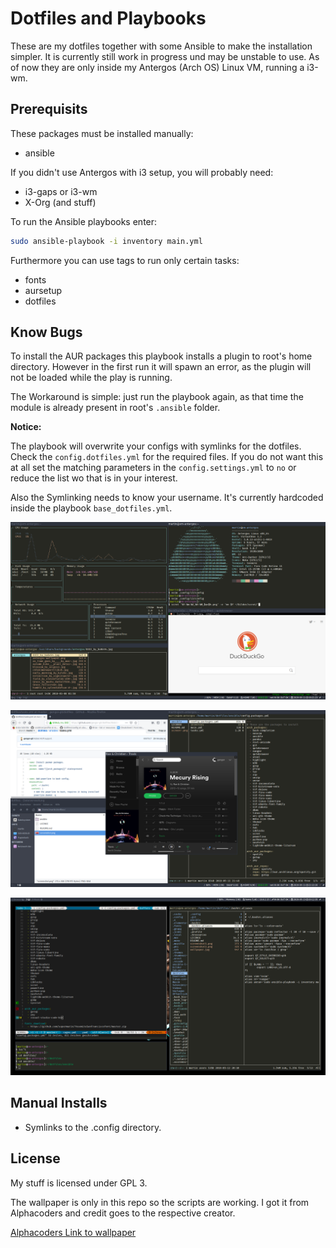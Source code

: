 # Dotfiles and Playbooks #

These are my dotfiles together with some Ansible to make the installation
simpler. It is currently still work in progress und may be unstable to use. As
of now they are only inside my Antergos (Arch OS) Linux VM, running a i3-wm.

## Prerequisits ##

These packages must be installed manually:

- ansible

If you didn't use Antergos with i3 setup, you will probably need:

- i3-gaps or i3-wm
- X-Org (and stuff)

To run the Ansible playbooks enter:

```bash
sudo ansible-playbook -i inventory main.yml
```

Furthermore you can use tags to run only certain tasks:

- fonts
- aursetup
- dotfiles

## Know Bugs ##

To install the AUR packages this playbook installs a plugin to root's home
directory. However in the first run it will spawn an error, as the plugin will
not be loaded while the play is running.

The Workaround is simple: just run the playbook again, as that time the module
is already present in root's `.ansible` folder.

**Notice:**

The playbook will overwrite your configs with symlinks for the dotfiles. Check
the `config.dotfiles.yml` for the required files. If you do not want this at all
 set the matching parameters in the `config.settings.yml` to `no` or reduce the
 list wo that is in your interest.

 Also the Symlinking needs to know your username. It's currently hardcoded 
 inside the playbook `base_dotfiles.yml`.

![Preview Terminals](screenshot1.png)

![Preview UI](screenshot2.png)

![Coding is fun](screenshot3.png)

## Manual Installs ##

- Symlinks to the .config directory.

## License ##

My stuff is licensed under GPL 3.

The wallpaper is only in this repo so the scripts are working. I got it from
Alphacoders and credit goes to the respective creator.

[Alphacoders Link to wallpaper](https://wall.alphacoders.com/big.php?i=1010054)
